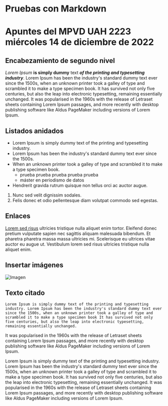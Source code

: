 # Pruebas con Markdown

# Apuntes del MPVD UAH 2223 miércoles 14 de diciembre de 2022
## Encabezamiento de segundo nivel
*Lorem Ipsum* **is simply dummy** text ***of the printing and typesetting industry***. Lorem Ipsum has been the industry's standard dummy text ever since the 1500s, when an unknown printer took a galley of type and scrambled it to make a type specimen book. It has survived not only five centuries, but also the leap into electronic typesetting, remaining essentially unchanged. It was popularised in the 1960s with the release of Letraset sheets containing Lorem Ipsum passages, and more recently with desktop publishing software like Aldus PageMaker including versions of Lorem Ipsum.

## Listados anidados
- Lorem Ipsum is simply dummy text of the printing and typesetting industry. 
- Lorem Ipsum has been the industry's standard dummy text ever since the 1500s.
- When an unknown printer took a galley of type and scrambled it to make a type specimen book. 
  - prueba prueba prueba prueba prueba
  - máster en periodismo de datos
-  Hendrerit gravida rutrum quisque non tellus orci ac auctor augue.
  1.  Nunc sed velit dignissim sodales.
  2.  Felis donec et odio pellentesque diam volutpat commodo sed egestas.

## Enlaces
[Lorem sed risus](https://mpvd.es) ultricies tristique nulla aliquet enim tortor. Eleifend donec pretium vulputate sapien nec sagittis aliquam malesuada bibendum. Et pharetra pharetra massa massa ultricies mi. Scelerisque eu ultrices vitae auctor eu augue ut. Vestibulum lorem sed risus ultricies tristique nulla aliquet enim.

## Insertar imágenes
![Imagen](https://www.gnu.org/savannah-checkouts/gnu/emacs/images/emacs.png "Logo prueba")

## Texto citado

`Lorem Ipsum is simply dummy text of the printing and typesetting industry. Lorem Ipsum has been the industry's standard dummy text ever since the 1500s, when an unknown printer took a galley of type and scrambled it to make a type specimen book It has survived not only five centuries, but also the leap into electronic typesetting, remaining essentially unchanged.` 

It was popularised in the 1960s with the release of Letraset sheets containing Lorem Ipsum passages, and more recently with desktop publishing software like Aldus PageMaker including versions of Lorem Ipsum.

Lorem Ipsum is simply dummy text of the printing and typesetting industry. Lorem Ipsum has been the industry's standard dummy text ever since the 1500s, when an unknown printer took a galley of type and scrambled it to make a type specimen book. It has survived not only five centuries, but also the leap into electronic typesetting, remaining essentially unchanged. It was popularised in the 1960s with the release of Letraset sheets containing Lorem Ipsum passages, and more recently with desktop publishing software like Aldus PageMaker including versions of Lorem Ipsum.
